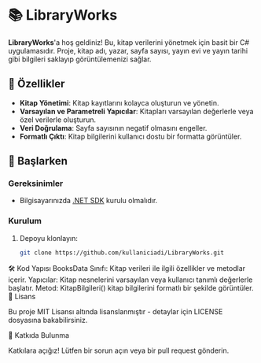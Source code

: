 # 📚 LibraryWorks

**LibraryWorks**'a hoş geldiniz! Bu, kitap verilerini yönetmek için basit bir C# uygulamasıdır. Proje, kitap adı, yazar, sayfa sayısı, yayın evi ve yayın tarihi gibi bilgileri saklayıp görüntülemenizi sağlar.

## 🚀 Özellikler

- **Kitap Yönetimi**: Kitap kayıtlarını kolayca oluşturun ve yönetin.
- **Varsayılan ve Parametreli Yapıcılar**: Kitapları varsayılan değerlerle veya özel verilerle oluşturun.
- **Veri Doğrulama**: Sayfa sayısının negatif olmasını engeller.
- **Formatlı Çıktı**: Kitap bilgilerini kullanıcı dostu bir formatta görüntüler.

## 📖 Başlarken

### Gereksinimler

- Bilgisayarınızda [.NET SDK](https://dotnet.microsoft.com/download) kurulu olmalıdır.

### Kurulum

1. Depoyu klonlayın:
   ```bash
   git clone https://github.com/kullaniciadi/LibraryWorks.git
🛠️ Kod Yapısı
BooksData Sınıfı: Kitap verileri ile ilgili özellikler ve metodlar içerir.
Yapıcılar: Kitap nesnelerini varsayılan veya kullanıcı tanımlı değerlerle başlatır.
Metod: KitapBilgileri() kitap bilgilerini formatlı bir şekilde görüntüler.
📄 Lisans

Bu proje MIT Lisansı altında lisanslanmıştır - detaylar için LICENSE dosyasına bakabilirsiniz.

🤝 Katkıda Bulunma

Katkılara açığız! Lütfen bir sorun açın veya bir pull request gönderin.

